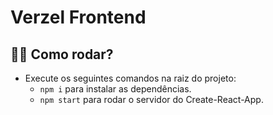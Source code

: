 # Verzel Frontend

## 👨‍🏫 Como rodar?
* Execute os seguintes comandos na raiz do projeto:
  * `npm i` para instalar as dependências.
  * `npm start` para rodar o servidor do Create-React-App.
